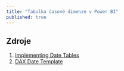 ```yaml
---
title: "Tabulka časové dimenze v Power BI"
published: true
---
```


## Zdroje

1. [Implementing Date Tables][01]
2. [DAX Date Template][02]

[01]: https://www.powerbitutorial.org/tutorials/how-to-implement-date-tables/
[02]: https://sql.bi/daxdatetemplate/
